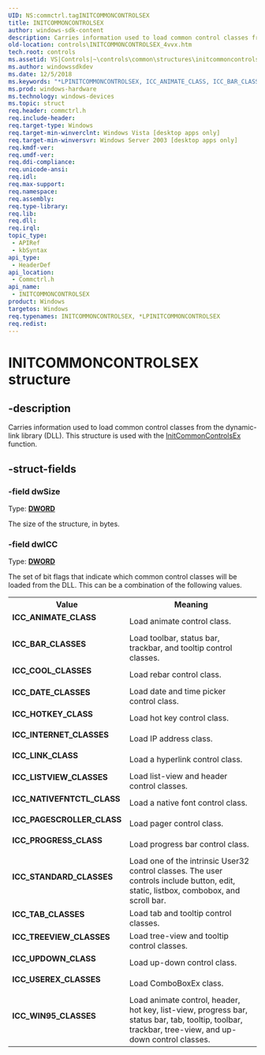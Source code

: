 ```yaml
---
UID: NS:commctrl.tagINITCOMMONCONTROLSEX
title: INITCOMMONCONTROLSEX
author: windows-sdk-content
description: Carries information used to load common control classes from the dynamic-link library (DLL). This structure is used with the InitCommonControlsEx function.
old-location: controls\INITCOMMONCONTROLSEX_4vvx.htm
tech.root: controls
ms.assetid: VS|Controls|~\controls\common\structures\initcommoncontrolsex.htm
ms.author: windowssdkdev
ms.date: 12/5/2018
ms.keywords: "*LPINITCOMMONCONTROLSEX, ICC_ANIMATE_CLASS, ICC_BAR_CLASSES, ICC_COOL_CLASSES, ICC_DATE_CLASSES, ICC_HOTKEY_CLASS, ICC_INTERNET_CLASSES, ICC_LINK_CLASS, ICC_LISTVIEW_CLASSES, ICC_NATIVEFNTCTL_CLASS, ICC_PAGESCROLLER_CLASS, ICC_PROGRESS_CLASS, ICC_STANDARD_CLASSES, ICC_TAB_CLASSES, ICC_TREEVIEW_CLASSES, ICC_UPDOWN_CLASS, ICC_USEREX_CLASSES, ICC_WIN95_CLASSES, INITCOMMONCONTROLSEX, INITCOMMONCONTROLSEX structure [Windows Controls], LPINITCOMMONCONTROLSEX, LPINITCOMMONCONTROLSEX structure pointer [Windows Controls], _win32_INITCOMMONCONTROLSEX_4vvx, _win32_INITCOMMONCONTROLSEX_4vvx_cpp, commctrl/INITCOMMONCONTROLSEX, commctrl/LPINITCOMMONCONTROLSEX, controls.INITCOMMONCONTROLSEX_4vvx, controls._win32_INITCOMMONCONTROLSEX_4vvx"
ms.prod: windows-hardware
ms.technology: windows-devices
ms.topic: struct
req.header: commctrl.h
req.include-header: 
req.target-type: Windows
req.target-min-winverclnt: Windows Vista [desktop apps only]
req.target-min-winversvr: Windows Server 2003 [desktop apps only]
req.kmdf-ver: 
req.umdf-ver: 
req.ddi-compliance: 
req.unicode-ansi: 
req.idl: 
req.max-support: 
req.namespace: 
req.assembly: 
req.type-library: 
req.lib: 
req.dll: 
req.irql: 
topic_type:
 - APIRef
 - kbSyntax
api_type:
 - HeaderDef
api_location:
 - Commctrl.h
api_name:
 - INITCOMMONCONTROLSEX
product: Windows
targetos: Windows
req.typenames: INITCOMMONCONTROLSEX, *LPINITCOMMONCONTROLSEX
req.redist: 
---
```


# INITCOMMONCONTROLSEX structure


## -description


Carries information used to load common control classes from the dynamic-link library (DLL). This structure is used with the <a href="https://msdn.microsoft.com/a0ca2152-673e-4920-ae78-1421fdec1a05">InitCommonControlsEx</a> function. 


## -struct-fields




### -field dwSize

Type: <b><a href="https://msdn.microsoft.com/4553cafc-450e-4493-a4d4-cb6e2f274d46">DWORD</a></b>

The size of the structure, in bytes. 


### -field dwICC

Type: <b><a href="https://msdn.microsoft.com/4553cafc-450e-4493-a4d4-cb6e2f274d46">DWORD</a></b>

The set of bit flags that indicate which common control classes will be loaded from the DLL. This can be a combination of the following values. 

<table>
<tr>
<th>Value</th>
<th>Meaning</th>
</tr>
<tr>
<td width="40%"><a id="ICC_ANIMATE_CLASS"></a><a id="icc_animate_class"></a><dl>
<dt><b>ICC_ANIMATE_CLASS</b></dt>
</dl>
</td>
<td width="60%">
Load animate control class. 

</td>
</tr>
<tr>
<td width="40%"><a id="ICC_BAR_CLASSES"></a><a id="icc_bar_classes"></a><dl>
<dt><b>ICC_BAR_CLASSES</b></dt>
</dl>
</td>
<td width="60%">
Load toolbar, status bar, trackbar, and tooltip control classes. 

</td>
</tr>
<tr>
<td width="40%"><a id="ICC_COOL_CLASSES"></a><a id="icc_cool_classes"></a><dl>
<dt><b>ICC_COOL_CLASSES</b></dt>
</dl>
</td>
<td width="60%">
Load rebar control class. 

</td>
</tr>
<tr>
<td width="40%"><a id="ICC_DATE_CLASSES"></a><a id="icc_date_classes"></a><dl>
<dt><b>ICC_DATE_CLASSES</b></dt>
</dl>
</td>
<td width="60%">
Load date and time picker control class. 

</td>
</tr>
<tr>
<td width="40%"><a id="ICC_HOTKEY_CLASS"></a><a id="icc_hotkey_class"></a><dl>
<dt><b>ICC_HOTKEY_CLASS</b></dt>
</dl>
</td>
<td width="60%">
Load hot key control class. 

</td>
</tr>
<tr>
<td width="40%"><a id="ICC_INTERNET_CLASSES"></a><a id="icc_internet_classes"></a><dl>
<dt><b>ICC_INTERNET_CLASSES</b></dt>
</dl>
</td>
<td width="60%">
Load IP address class. 

</td>
</tr>
<tr>
<td width="40%"><a id="ICC_LINK_CLASS"></a><a id="icc_link_class"></a><dl>
<dt><b>ICC_LINK_CLASS</b></dt>
</dl>
</td>
<td width="60%">
Load a hyperlink control class. 

</td>
</tr>
<tr>
<td width="40%"><a id="ICC_LISTVIEW_CLASSES"></a><a id="icc_listview_classes"></a><dl>
<dt><b>ICC_LISTVIEW_CLASSES</b></dt>
</dl>
</td>
<td width="60%">
Load list-view and header control classes. 

</td>
</tr>
<tr>
<td width="40%"><a id="ICC_NATIVEFNTCTL_CLASS"></a><a id="icc_nativefntctl_class"></a><dl>
<dt><b>ICC_NATIVEFNTCTL_CLASS</b></dt>
</dl>
</td>
<td width="60%">
Load a native font control class. 

</td>
</tr>
<tr>
<td width="40%"><a id="ICC_PAGESCROLLER_CLASS"></a><a id="icc_pagescroller_class"></a><dl>
<dt><b>ICC_PAGESCROLLER_CLASS</b></dt>
</dl>
</td>
<td width="60%">
Load pager control class. 

</td>
</tr>
<tr>
<td width="40%"><a id="ICC_PROGRESS_CLASS"></a><a id="icc_progress_class"></a><dl>
<dt><b>ICC_PROGRESS_CLASS</b></dt>
</dl>
</td>
<td width="60%">
Load progress bar control class. 

</td>
</tr>
<tr>
<td width="40%"><a id="ICC_STANDARD_CLASSES"></a><a id="icc_standard_classes"></a><dl>
<dt><b>ICC_STANDARD_CLASSES</b></dt>
</dl>
</td>
<td width="60%">
Load one of the intrinsic User32 control classes. The user controls include button, edit, static, listbox, combobox, and scroll bar. 

</td>
</tr>
<tr>
<td width="40%"><a id="ICC_TAB_CLASSES"></a><a id="icc_tab_classes"></a><dl>
<dt><b>ICC_TAB_CLASSES</b></dt>
</dl>
</td>
<td width="60%">
Load tab and tooltip control classes. 

</td>
</tr>
<tr>
<td width="40%"><a id="ICC_TREEVIEW_CLASSES"></a><a id="icc_treeview_classes"></a><dl>
<dt><b>ICC_TREEVIEW_CLASSES</b></dt>
</dl>
</td>
<td width="60%">
Load tree-view and tooltip control classes. 

</td>
</tr>
<tr>
<td width="40%"><a id="ICC_UPDOWN_CLASS"></a><a id="icc_updown_class"></a><dl>
<dt><b>ICC_UPDOWN_CLASS</b></dt>
</dl>
</td>
<td width="60%">
Load up-down control class. 

</td>
</tr>
<tr>
<td width="40%"><a id="ICC_USEREX_CLASSES"></a><a id="icc_userex_classes"></a><dl>
<dt><b>ICC_USEREX_CLASSES</b></dt>
</dl>
</td>
<td width="60%">
Load ComboBoxEx class. 

</td>
</tr>
<tr>
<td width="40%"><a id="ICC_WIN95_CLASSES"></a><a id="icc_win95_classes"></a><dl>
<dt><b>ICC_WIN95_CLASSES</b></dt>
</dl>
</td>
<td width="60%">
Load animate control, header, hot key, list-view, progress bar, status bar, tab, tooltip, toolbar, trackbar, tree-view, and up-down control classes. 

</td>
</tr>
</table>
 

